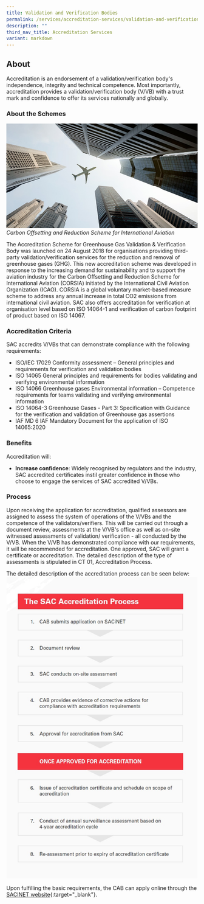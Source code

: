 ```yaml
---
title: Validation and Verification Bodies
permalink: /services/accreditation-services/validation-and-verification-bodies/
description: ""
third_nav_title: Accreditation Services
variant: markdown
---
```

## About

Accreditation is an endorsement of a validation/verification body's independence, integrity and technical competence. Most importantly, accreditation provides a validation/verification body (V/VB) with a trust mark and confidence to offer its services nationally and globally.

### About the Schemes
![Carbon Offsetting and Reduction Scheme for International Aviation](/images/services/validation-and-verification-accreditation.jpg)
*Carbon Offsetting and Reduction Scheme for International Aviation*

The Accreditation Scheme for Greenhouse Gas Validation &amp; Verification Body was launched on 24 August 2018 for organisations providing third-party validation/verification services for the reduction and removal of greenhouse gases (GHG). This new accreditation scheme was developed in response to the increasing demand for sustainability and to support the aviation industry for the Carbon Offsetting and Reduction Scheme for International Aviation (CORSIA) initiated by the International Civil Aviation Organization (ICAO). CORSIA is a global voluntary market-based measure scheme to address any annual increase in total CO2 emissions from international civil aviation.  SAC also offers accreditation for verification at organisation level based on ISO 14064-1 and verification of carbon footprint of product based on ISO 14067.



### Accreditation Criteria

SAC accredits V/VBs that can demonstrate compliance with the following requirements: 

* ISO/IEC 17029 Conformity assessment – General principles and requirements for  verification and validation bodies
* ISO 14065 General principles and requirements for bodies validating and verifying environmental information
* ISO 14066 Greenhouse gases Environmental information – Competence requirements for teams validating and verifying environmental information
* ISO 14064-3 Greenhouse Gases - Part 3: Specification with Guidance for the verification and validation of Greenhouse gas assertions  
* IAF MD 6 IAF Mandatory Document for the application of ISO 14065:2020 



### Benefits

Accreditation will:

* <b>Increase confidence</b>: Widely recognised by regulators and the industry, SAC accredited certificates instil greater confidence in those who choose to engage the services of SAC accredited V/VBs.
 
### Process
Upon receiving the application for accreditation, qualified assessors are assigned to assess the system of operations of the V/VBs and the competence of the validators/verifiers. This will be carried out through a document review, assessments at the V/VB's office as well as on-site witnessed assessments of validation/ verification - all conducted by the V/VB. When the V/VB has demonstrated compliance with our requirements, it will be recommended for accreditation. One approved, SAC will grant a certificate or accreditation. The detailed description of the type of assessments is stipulated in CT 01, Accreditation Process.
 
The detailed description of the accreditation process can be seen below:  
![Accreditation Process](/images/services/sac-accreditation-process-flowchart.jpg) 

Upon fulfilling the basic requirements, the CAB can apply online through the [SACINET website](https://sacinet2.enterprisesg.gov.sg){:target="_blank"}.